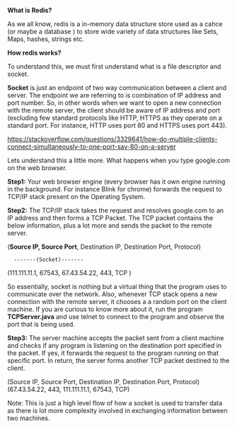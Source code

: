 
<b>What is Redis?</b>

As we all know, redis is a in-memory data structure store used as a cahce (or maybe a database ) to store wide variety of data structures like Sets, Maps, hashes, strings etc.

<b>How redis works?</b>

To understand this, we must first understand what is a file descriptor and socket. 

<b>Socket</b> is just an endpoint of two way communication between a client and server. The endpoint we are referring to is combination of IP address and port number. So, in other words when we want to open a new connection with the remote server, the client should be aware of IP address and port (excluding few standard protocols like HTTP, HTTPS as they operate on a standard port. For instance, HTTP uses port 80 and HTTPS uses port 443).

https://stackoverflow.com/questions/3329641/how-do-multiple-clients-connect-simultaneously-to-one-port-say-80-on-a-server

Lets understand this a little more. What happens when you type google.com on the web browser.

<b>Step1:</b> Your web browser engine (every browser has it own engine running in the background. For instance Blink for chrome) forwards the request to TCP/IP stack present on the Operating System.

<b>Step2:</b> The TCP/IP stack takes the request and resolves google.com to an IP address and then forms a TCP Packet. The TCP packet contains the below information, plus a lot more and sends the packet to the remote server.

  (<b>Source IP, Source Port</b>, Destination IP, Destination Port, Protocol)
  
      -------(Socket)-------
      
  (111.111.11.1, 67543, 67.43.54.22, 443, TCP )
   
   So essentially, socket is nothing but a virtual thing that the program uses to communicate over the network. Also, whenever    TCP stack opens a new connection with the remote server, it chooses a a random port on the client machine. If you are          curious to know more about it, run the program <b>TCPServer.java</b> and use telnet to connect to the program and observe      the port that is being used.
   
<b>Step3:</b> The server machine accepts the packet sent from a client machine and checks if any program is listening on the destination port specified in the packet. If yes, it forwards the request to the program running on that specific port. In return, the server forms another TCP packet destined to the client.

  (Source IP, Source Port, Destination IP, Destination Port, Protocol)
  (67.43.54.22, 443, 111.111.11.1, 67543, TCP)
  
  Note: This is just a high level flow of how a socket is used to transfer data as there is lot more complexity involved in     exchanging information between two machines.




  
  
